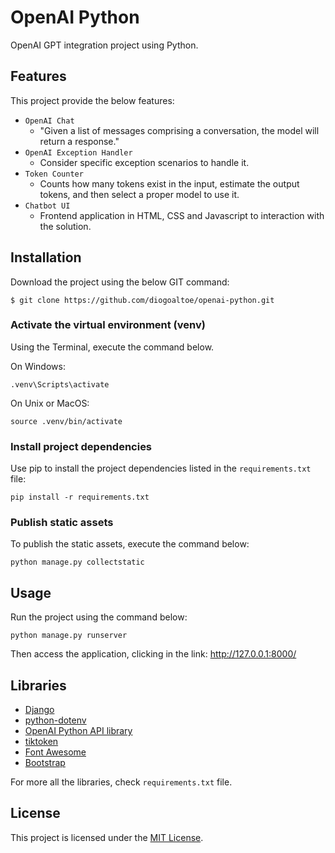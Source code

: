 # OpenAI Python

OpenAI GPT integration project using Python.


## Features

This project provide the below features:
- `OpenAI Chat`
  - "Given a list of messages comprising a conversation, the model will return a response."
- `OpenAI Exception Handler`
  - Consider specific exception scenarios to handle it. 
- `Token Counter`
  - Counts how many tokens exist in the input, estimate the output tokens, and then select a proper model to use it.
- `Chatbot UI`
  - Frontend application in HTML, CSS and Javascript to interaction with the solution.

## Installation

Download the project using the below GIT command:
```
$ git clone https://github.com/diogoaltoe/openai-python.git
```

### Activate the virtual environment (venv)

Using the Terminal, execute the command below.

On Windows:
```
.venv\Scripts\activate
```

On Unix or MacOS:
```
source .venv/bin/activate
```

### Install project dependencies

Use pip to install the project dependencies listed in the `requirements.txt` file:
```
pip install -r requirements.txt
```

### Publish static assets

To publish the static assets, execute the command below:
```
python manage.py collectstatic 
```


## Usage

Run the project using the command below:
```
python manage.py runserver
```

Then access the application, clicking in the link: http://127.0.0.1:8000/


## Libraries

- [Django](https://www.djangoproject.com/)
- [python-dotenv](https://pypi.org/project/python-dotenv/)
- [OpenAI Python API library](https://pypi.org/project/openai/)
- [tiktoken](https://pypi.org/project/tiktoken/)
- [Font Awesome](https://fontawesome.com/)
- [Bootstrap](https://getbootstrap.com/)

For more all the libraries, check `requirements.txt` file.

## License

This project is licensed under the [MIT License](https://opensource.org/licenses/MIT).
